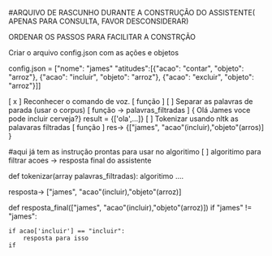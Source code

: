 #ARQUIVO DE RASCUNHO DURANTE A CONSTRUÇÃO DO ASSISTENTE( APENAS PARA CONSULTA, FAVOR DESCONSIDERAR)

ORDENAR OS PASSOS PARA FACILITAR A CONSTRÇÃO 

Criar o arquivo config.json com as ações e objetos

config.json = ["nome": "james" "atitudes":[{"acao": "contar", "objeto": "arroz"}, {"acao": "incluir", "objeto": "arroz"}, {"acao": "excluir", "objeto": "arroz"}]]

[ x ] Reconhecer o comando de voz. [ função ]
[   ] Separar as palavras de parada (usar o corpus) [ função -> palavras_filtradas ] { Olá James voce pode incluir cerveja?} result = {['ola',...]}
[   ] Tokenizar usando nltk as palavaras filtradas [ função ] res-> {["james", "acao"(incluir),"objeto"(arros)] }

#aqui já tem as instrução prontas para usar no algoritimo
[   ] algoritimo para filtrar acoes -> resposta final do assistente


def tokenizar(array palavras_filtradas):
	algoritimo ....

resposta-> ["james", "acao"(incluir),"objeto"(arroz)]


def resposta_final(["james", "acao"(incluir),"objeto"(arroz)])
	if "james" != "james":
		

	if acao['incluir'] == "incluir":
		resposta para isso
	if
